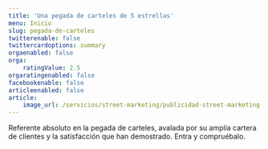 ```yaml
---
title: 'Una pegada de carteles de 5 estrellas'
menu: Inicio
slug: pegada-de-carteles
twitterenable: false
twittercardoptions: summary
orgaenabled: false
orga:
    ratingValue: 2.5
orgaratingenabled: false
facebookenable: false
articleenabled: false
article:
    image_url: /servicios/street-marketing/publicidad-street-marketing.webp
---
```


Referente absoluto en la pegada de carteles, avalada por su amplia cartera de clientes y la satisfacción que han demostrado. Entra y compruébalo.